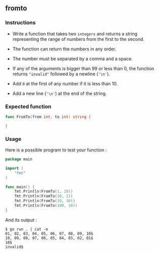 ## fromto

### Instructions

- Write a function that takes two `integers` and returns a string representing the range of numbers from the first to the second.

- The function can return the numbers in any order.

- The number must be separated by a comma and a space.
 
- If any of the arguments is bigger than 99 or less than 0, the function returns `"invalid"` followed by a newline (`'\n'`).

- Add `0` at the first of any number if it is less than 10.  

- Add a new line (`'\n'`) at the end of the string.


### Expected function
```go
func FromTo(from int, to int) string {

}
```


### Usage

Here is a possible program to test your function :

```go
package main

import (
	"fmt"
)

func main() {
	fmt.Println(FromTo(1, 10))
    fmt.Println(FromTo(10, 1))
    fmt.Println(FromTo(10, 10))
    fmt.Println(FromTo(100, 10))
}
```
And its output :

```console
$ go run . | cat -e
01, 02, 03, 04, 05, 06, 07, 08, 09, 10$
10, 09, 08, 07, 06, 05, 04, 03, 02, 01$
10$
invalid$
```
